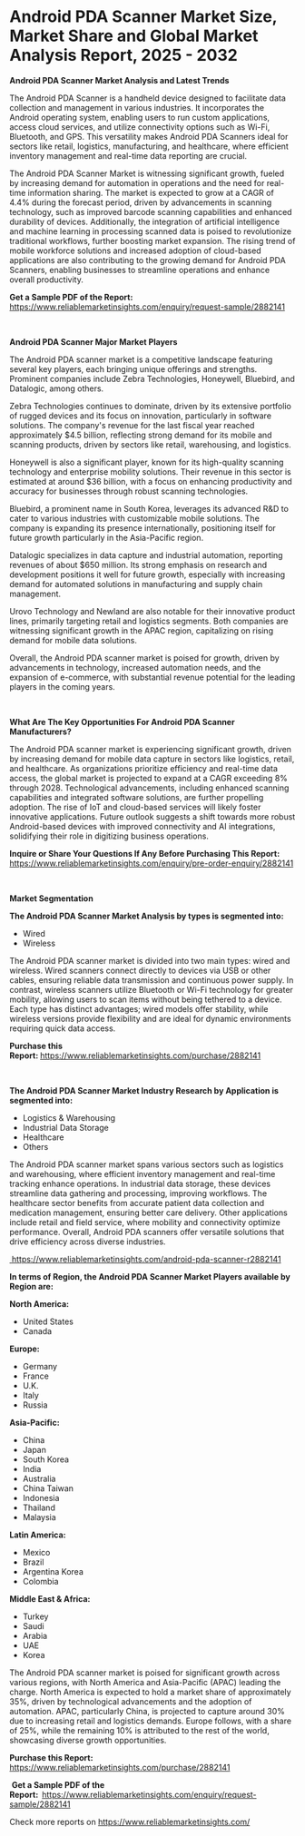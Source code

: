 <p><h1>Android PDA Scanner Market Size, Market Share and Global Market Analysis Report, 2025 - 2032</h1></p><p><strong>Android PDA Scanner Market Analysis and Latest Trends</strong></p>
<p><p>The Android PDA Scanner is a handheld device designed to facilitate data collection and management in various industries. It incorporates the Android operating system, enabling users to run custom applications, access cloud services, and utilize connectivity options such as Wi-Fi, Bluetooth, and GPS. This versatility makes Android PDA Scanners ideal for sectors like retail, logistics, manufacturing, and healthcare, where efficient inventory management and real-time data reporting are crucial.</p><p>The Android PDA Scanner Market is witnessing significant growth, fueled by increasing demand for automation in operations and the need for real-time information sharing. The market is expected to grow at a CAGR of 4.4% during the forecast period, driven by advancements in scanning technology, such as improved barcode scanning capabilities and enhanced durability of devices. Additionally, the integration of artificial intelligence and machine learning in processing scanned data is poised to revolutionize traditional workflows, further boosting market expansion. The rising trend of mobile workforce solutions and increased adoption of cloud-based applications are also contributing to the growing demand for Android PDA Scanners, enabling businesses to streamline operations and enhance overall productivity.</p></p>
<p><strong>Get a Sample PDF of the Report:&nbsp;</strong> <a href="https://www.reliablemarketinsights.com/enquiry/request-sample/2882141?utm_campaign=3036&utm_medium=2&utm_source=Github&utm_content=ia&utm_term=12032025&utm_id=android-pda-scanner">https://www.reliablemarketinsights.com/enquiry/request-sample/2882141</a></p>
<p>&nbsp;</p>
<p><strong>Android PDA Scanner Major Market Players</strong></p>
<p><p>The Android PDA scanner market is a competitive landscape featuring several key players, each bringing unique offerings and strengths. Prominent companies include Zebra Technologies, Honeywell, Bluebird, and Datalogic, among others. </p><p>Zebra Technologies continues to dominate, driven by its extensive portfolio of rugged devices and its focus on innovation, particularly in software solutions. The company's revenue for the last fiscal year reached approximately $4.5 billion, reflecting strong demand for its mobile and scanning products, driven by sectors like retail, warehousing, and logistics.</p><p>Honeywell is also a significant player, known for its high-quality scanning technology and enterprise mobility solutions. Their revenue in this sector is estimated at around $36 billion, with a focus on enhancing productivity and accuracy for businesses through robust scanning technologies.</p><p>Bluebird, a prominent name in South Korea, leverages its advanced R&D to cater to various industries with customizable mobile solutions. The company is expanding its presence internationally, positioning itself for future growth particularly in the Asia-Pacific region.</p><p>Datalogic specializes in data capture and industrial automation, reporting revenues of about $650 million. Its strong emphasis on research and development positions it well for future growth, especially with increasing demand for automated solutions in manufacturing and supply chain management.</p><p>Urovo Technology and Newland are also notable for their innovative product lines, primarily targeting retail and logistics segments. Both companies are witnessing significant growth in the APAC region, capitalizing on rising demand for mobile data solutions.</p><p>Overall, the Android PDA scanner market is poised for growth, driven by advancements in technology, increased automation needs, and the expansion of e-commerce, with substantial revenue potential for the leading players in the coming years.</p></p>
<p>&nbsp;</p>
<p><strong>What Are The Key Opportunities For Android PDA Scanner Manufacturers?</strong></p>
<p><p>The Android PDA scanner market is experiencing significant growth, driven by increasing demand for mobile data capture in sectors like logistics, retail, and healthcare. As organizations prioritize efficiency and real-time data access, the global market is projected to expand at a CAGR exceeding 8% through 2028. Technological advancements, including enhanced scanning capabilities and integrated software solutions, are further propelling adoption. The rise of IoT and cloud-based services will likely foster innovative applications. Future outlook suggests a shift towards more robust Android-based devices with improved connectivity and AI integrations, solidifying their role in digitizing business operations.</p></p>
<p><strong>Inquire or Share Your Questions If Any Before Purchasing This Report:</strong> <a href="https://www.reliablemarketinsights.com/enquiry/pre-order-enquiry/2882141?utm_campaign=3036&utm_medium=2&utm_source=Github&utm_content=ia&utm_term=12032025&utm_id=android-pda-scanner">https://www.reliablemarketinsights.com/enquiry/pre-order-enquiry/2882141</a></p>
<p>&nbsp;</p>
<p><strong>Market Segmentation</strong></p>
<p><strong>The Android PDA Scanner Market Analysis by types is segmented into:</strong></p>
<p><ul><li>Wired</li><li>Wireless</li></ul></p>
<p><p>The Android PDA scanner market is divided into two main types: wired and wireless. Wired scanners connect directly to devices via USB or other cables, ensuring reliable data transmission and continuous power supply. In contrast, wireless scanners utilize Bluetooth or Wi-Fi technology for greater mobility, allowing users to scan items without being tethered to a device. Each type has distinct advantages; wired models offer stability, while wireless versions provide flexibility and are ideal for dynamic environments requiring quick data access.</p></p>
<p><strong>Purchase this Report:&nbsp;</strong><a href="https://www.reliablemarketinsights.com/purchase/2882141?utm_campaign=3036&utm_medium=2&utm_source=Github&utm_content=ia&utm_term=12032025&utm_id=android-pda-scanner">https://www.reliablemarketinsights.com/purchase/2882141</a></p>
<p>&nbsp;</p>
<p><strong>The Android PDA Scanner Market Industry Research by Application is segmented into:</strong></p>
<p><ul><li>Logistics & Warehousing</li><li>Industrial Data Storage</li><li>Healthcare</li><li>Others</li></ul></p>
<p><p>The Android PDA scanner market spans various sectors such as logistics and warehousing, where efficient inventory management and real-time tracking enhance operations. In industrial data storage, these devices streamline data gathering and processing, improving workflows. The healthcare sector benefits from accurate patient data collection and medication management, ensuring better care delivery. Other applications include retail and field service, where mobility and connectivity optimize performance. Overall, Android PDA scanners offer versatile solutions that drive efficiency across diverse industries.</p></p>
<p><a href="https://www.reliablemarketinsights.com/android-pda-scanner-r2882141?utm_campaign=3036&utm_medium=2&utm_source=Github&utm_content=ia&utm_term=12032025&utm_id=android-pda-scanner">&nbsp;https://www.reliablemarketinsights.com/android-pda-scanner-r2882141</a></p>
<p><strong>In terms of Region, the Android PDA Scanner Market Players available by Region are:</strong></p>
<p>
    <p> <strong> North America: </strong>
        <ul>
            <li>United States</li>
            <li>Canada</li>
        </ul>
        </p> 
    <p> <strong> Europe: </strong>
        <ul>
            <li>Germany</li>
            <li>France</li>
            <li>U.K.</li>
            <li>Italy</li>
            <li>Russia</li>
        </ul>
        </p> 
    <p> <strong> Asia-Pacific: </strong>
        <ul>
            <li>China</li>
            <li>Japan</li>
            <li>South Korea</li>
            <li>India</li>
            <li>Australia</li>
            <li>China Taiwan</li>
            <li>Indonesia</li>
            <li>Thailand</li>
            <li>Malaysia</li>
        </ul>
        </p> 
    <p> <strong> Latin America: </strong>
        <ul>
            <li>Mexico</li>
            <li>Brazil</li>
            <li>Argentina Korea</li>
            <li>Colombia</li>
        </ul>
        </p> 
    <p> <strong> Middle East & Africa: </strong>
        <ul>
            <li>Turkey</li>
            <li>Saudi</li>
            <li>Arabia</li>
            <li>UAE</li>
            <li>Korea</li>
        </ul>
    </p>
    </p>
<p><p>The Android PDA scanner market is poised for significant growth across various regions, with North America and Asia-Pacific (APAC) leading the charge. North America is expected to hold a market share of approximately 35%, driven by technological advancements and the adoption of automation. APAC, particularly China, is projected to capture around 30% due to increasing retail and logistics demands. Europe follows, with a share of 25%, while the remaining 10% is attributed to the rest of the world, showcasing diverse growth opportunities.</p></p>
<p><strong>Purchase this Report: </strong><a href="https://www.reliablemarketinsights.com/purchase/2882141?utm_campaign=3036&utm_medium=2&utm_source=Github&utm_content=ia&utm_term=12032025&utm_id=android-pda-scanner">https://www.reliablemarketinsights.com/purchase/2882141</a></p>
<p>&nbsp;<strong>Get a Sample PDF of the Report:&nbsp;&nbsp;</strong><a href="https://www.reliablemarketinsights.com/enquiry/request-sample/2882141?utm_campaign=3036&utm_medium=2&utm_source=Github&utm_content=ia&utm_term=12032025&utm_id=android-pda-scanner">https://www.reliablemarketinsights.com/enquiry/request-sample/2882141</a></p>
<p><strong></strong></p>
<p>Check more reports on <a href="https://www.reliablemarketinsights.com/?utm_campaign=3036&utm_medium=2&utm_source=Github&utm_content=ia&utm_term=12032025&utm_id=android-pda-scanner">https://www.reliablemarketinsights.com/</a></p>